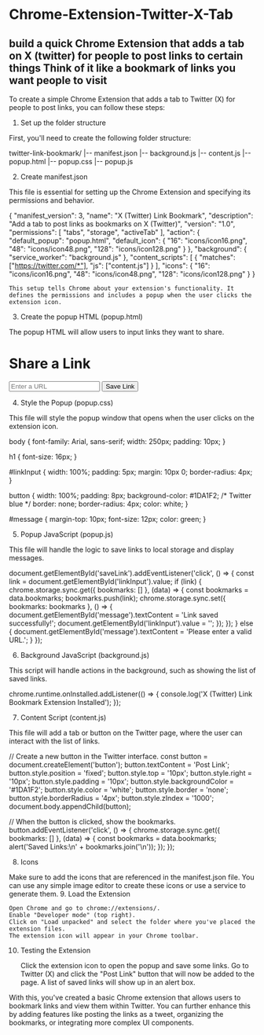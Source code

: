 # Chrome-Extension-Twitter-X-Tab
build a quick Chrome Extension that adds a tab on X (twitter) for people to post links to certain things Think of it like a bookmark of links you want people to visit
-------------
To create a simple Chrome Extension that adds a tab to Twitter (X) for people to post links, you can follow these steps:
1. Set up the folder structure

First, you'll need to create the following folder structure:

twitter-link-bookmark/
|-- manifest.json
|-- background.js
|-- content.js
|-- popup.html
|-- popup.css
|-- popup.js

2. Create manifest.json

This file is essential for setting up the Chrome Extension and specifying its permissions and behavior.

{
  "manifest_version": 3,
  "name": "X (Twitter) Link Bookmark",
  "description": "Add a tab to post links as bookmarks on X (Twitter)",
  "version": "1.0",
  "permissions": [
    "tabs",
    "storage",
    "activeTab"
  ],
  "action": {
    "default_popup": "popup.html",
    "default_icon": {
      "16": "icons/icon16.png",
      "48": "icons/icon48.png",
      "128": "icons/icon128.png"
    }
  },
  "background": {
    "service_worker": "background.js"
  },
  "content_scripts": [
    {
      "matches": ["https://twitter.com/*"],
      "js": ["content.js"]
    }
  ],
  "icons": {
    "16": "icons/icon16.png",
    "48": "icons/icon48.png",
    "128": "icons/icon128.png"
  }
}

    This setup tells Chrome about your extension's functionality. It defines the permissions and includes a popup when the user clicks the extension icon.

3. Create the popup HTML (popup.html)

The popup HTML will allow users to input links they want to share.

<!DOCTYPE html>
<html lang="en">
<head>
  <meta charset="UTF-8">
  <meta name="viewport" content="width=device-width, initial-scale=1.0">
  <title>Twitter Link Bookmark</title>
  <link rel="stylesheet" href="popup.css">
</head>
<body>
  <h1>Share a Link</h1>
  <input type="url" id="linkInput" placeholder="Enter a URL">
  <button id="saveLink">Save Link</button>
  <div id="message"></div>
  <script src="popup.js"></script>
</body>
</html>

4. Style the Popup (popup.css)

This file will style the popup window that opens when the user clicks on the extension icon.

body {
  font-family: Arial, sans-serif;
  width: 250px;
  padding: 10px;
}

h1 {
  font-size: 16px;
}

#linkInput {
  width: 100%;
  padding: 5px;
  margin: 10px 0;
  border-radius: 4px;
}

button {
  width: 100%;
  padding: 8px;
  background-color: #1DA1F2; /* Twitter blue */
  border: none;
  border-radius: 4px;
  color: white;
}

#message {
  margin-top: 10px;
  font-size: 12px;
  color: green;
}

5. Popup JavaScript (popup.js)

This file will handle the logic to save links to local storage and display messages.

document.getElementById('saveLink').addEventListener('click', () => {
  const link = document.getElementById('linkInput').value;
  if (link) {
    chrome.storage.sync.get({ bookmarks: [] }, (data) => {
      const bookmarks = data.bookmarks;
      bookmarks.push(link);
      chrome.storage.sync.set({ bookmarks: bookmarks }, () => {
        document.getElementById('message').textContent = 'Link saved successfully!';
        document.getElementById('linkInput').value = '';
      });
    });
  } else {
    document.getElementById('message').textContent = 'Please enter a valid URL.';
  }
});

6. Background JavaScript (background.js)

This script will handle actions in the background, such as showing the list of saved links.

chrome.runtime.onInstalled.addListener(() => {
  console.log('X (Twitter) Link Bookmark Extension Installed');
});

7. Content Script (content.js)

This file will add a tab or button on the Twitter page, where the user can interact with the list of links.

// Create a new button in the Twitter interface.
const button = document.createElement('button');
button.textContent = 'Post Link';
button.style.position = 'fixed';
button.style.top = '10px';
button.style.right = '10px';
button.style.padding = '10px';
button.style.backgroundColor = '#1DA1F2';
button.style.color = 'white';
button.style.border = 'none';
button.style.borderRadius = '4px';
button.style.zIndex = '1000';
document.body.appendChild(button);

// When the button is clicked, show the bookmarks.
button.addEventListener('click', () => {
  chrome.storage.sync.get({ bookmarks: [] }, (data) => {
    const bookmarks = data.bookmarks;
    alert('Saved Links:\n' + bookmarks.join('\n'));
  });
});

8. Icons

Make sure to add the icons that are referenced in the manifest.json file. You can use any simple image editor to create these icons or use a service to generate them.
9. Load the Extension

    Open Chrome and go to chrome://extensions/.
    Enable "Developer mode" (top right).
    Click on "Load unpacked" and select the folder where you've placed the extension files.
    The extension icon will appear in your Chrome toolbar.

10. Testing the Extension

    Click the extension icon to open the popup and save some links.
    Go to Twitter (X) and click the "Post Link" button that will now be added to the page.
    A list of saved links will show up in an alert box.

With this, you've created a basic Chrome extension that allows users to bookmark links and view them within Twitter. You can further enhance this by adding features like posting the links as a tweet, organizing the bookmarks, or integrating more complex UI components.
